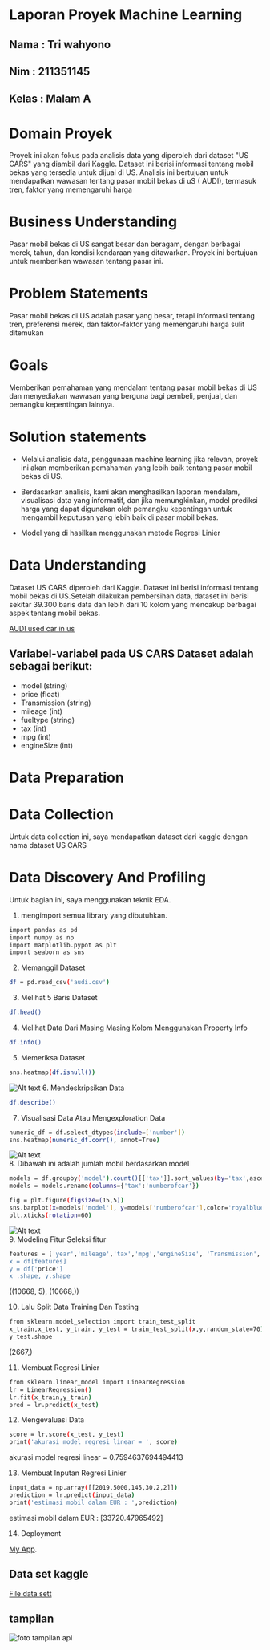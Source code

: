 # Laporan Proyek Machine Learning
## Nama : Tri wahyono
## Nim : 211351145
## Kelas : Malam A
# Domain Proyek
Proyek ini akan fokus pada analisis data yang diperoleh dari dataset "US CARS" yang diambil dari Kaggle. Dataset ini berisi informasi tentang mobil bekas yang tersedia untuk dijual di US. Analisis ini bertujuan untuk mendapatkan wawasan tentang pasar mobil bekas di uS ( AUDI), termasuk tren, faktor yang memengaruhi harga
# Business Understanding
Pasar mobil bekas di US sangat besar dan beragam, dengan berbagai merek, tahun, dan kondisi kendaraan yang ditawarkan. Proyek ini bertujuan untuk memberikan wawasan tentang pasar ini.

# Problem Statements
Pasar mobil bekas di US adalah pasar yang besar, tetapi informasi tentang tren, preferensi merek, dan faktor-faktor yang memengaruhi harga sulit ditemukan
# Goals
Memberikan pemahaman yang mendalam tentang pasar mobil bekas di US dan menyediakan wawasan yang berguna bagi pembeli, penjual, dan pemangku kepentingan lainnya.

# Solution statements
- Melalui analisis data, penggunaan machine learning jika relevan, proyek ini akan memberikan pemahaman yang lebih baik tentang pasar mobil bekas di US.

- Berdasarkan analisis, kami akan menghasilkan laporan mendalam, visualisasi data yang informatif, dan jika memungkinkan, model prediksi harga yang dapat digunakan oleh pemangku kepentingan untuk mengambil keputusan yang lebih baik di pasar mobil bekas.

- Model yang di hasilkan menggunakan metode Regresi Linier

# Data Understanding
Dataset US CARS diperoleh dari Kaggle. Dataset ini berisi informasi tentang mobil bekas di US.Setelah dilakukan pembersihan data, dataset ini berisi sekitar 39.300 baris data dan lebih dari 10 kolom yang mencakup berbagai aspek tentang mobil bekas.

[AUDI used car in us](https://www.kaggle.com/datasets/adityadesai13/used-car-dataset-ford-and-mercedes?select=audi.csv)
## Variabel-variabel pada US CARS Dataset adalah sebagai berikut:
- model (string)
- price (float)
- Transmission (string)
- mileage (int)
- fueltype (string)
- tax (int)
- mpg (int)
- engineSize (int)

# Data Preparation
# Data Collection
Untuk data collection ini, saya mendapatkan dataset dari kaggle dengan nama dataset US CARS

# Data Discovery And Profiling
Untuk bagian ini, saya menggunakan teknik EDA.<br>
1. mengimport semua library yang dibutuhkan.
``` bash
import pandas as pd
import numpy as np
import matplotlib.pypot as plt
import seaborn as sns
```
2. Memanggil Dataset
``` bash
df = pd.read_csv('audi.csv')
```
3. Melihat 5 Baris Dataset
``` bash
df.head()
```
4. Melihat Data Dari Masing Masing Kolom Menggunakan Property Info 
``` bash
df.info()
```
5. Memeriksa Dataset 
```  bash
sns.heatmap(df.isnull())
```
![Alt text](image-1.png)
6. Mendeskripsikan Data
``` bash
df.describe()
```
7. Visualisasi Data Atau Mengexploration Data
``` bash
numeric_df = df.select_dtypes(include=['number'])
sns.heatmap(numeric_df.corr(), annot=True)
```
![Alt text](image-2.png)<br>
8. Dibawah ini adalah jumlah mobil berdasarkan model
``` bash
models = df.groupby('model').count()[['tax']].sort_values(by='tax',ascending=True).reset_index()
models = models.rename(columns={'tax':'numberofcar'})
```
``` bash
fig = plt.figure(figsize=(15,5))
sns.barplot(x=models['model'], y=models['numberofcar'],color='royalblue')
plt.xticks(rotation=60)
```
![Alt text](image-5.png)<br>
9. Modeling Fitur
    Seleksi fitur
``` bash
features = ['year','mileage','tax','mpg','engineSize', 'Transmission', 'fueltype, 'model']
x = df[features]
y = df['price']
x .shape, y.shape
```
((10668, 5), (10668,))

10. Lalu Split Data Training Dan Testing
``` bash
from sklearn.model_selection import train_test_split
x_train,x_test, y_train, y_test = train_test_split(x,y,random_state=70)
y_test.shape
```
(2667,)

11. Membuat Regresi Linier
``` bash
from sklearn.linear_model import LinearRegression
lr = LinearRegression()
lr.fit(x_train,y_train)
pred = lr.predict(x_test)
```
12. Mengevaluasi Data
``` bash
score = lr.score(x_test, y_test)
print('akurasi model regresi linear = ', score)
```
akurasi model regresi linear =  0.7594637694494413

13. Membuat Inputan Regresi Linier
``` bash
input_data = np.array([[2019,5000,145,30.2,2]])
prediction = lr.predict(input_data)
print('estimasi mobil dalam EUR : ',prediction)
```
estimasi mobil dalam EUR :  [33720.47965492]

14. Deployment

[My App](https://mesinlearning-2-pwmxgqegbajty8kahdrkx3.streamlit.app/).
## Data set kaggle
[File data sett](https://www.kaggle.com/datasets/adityadesai13/used-car-dataset-ford-and-mercedes?select=audi.csv)
## tampilan 
![foto tampilan apl](https://github.com/Kenanabinaya/mesin_learning-2/assets/149461005/77164736-7469-4a66-b43e-ee3d9e623475)

